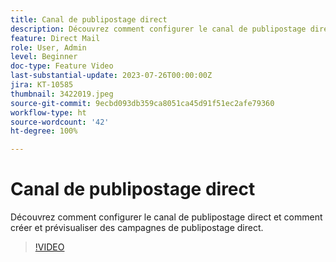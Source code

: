 ```yaml
---
title: Canal de publipostage direct
description: Découvrez comment configurer le canal de publipostage direct et comment créer et prévisualiser des campagnes de publipostage direct.
feature: Direct Mail
role: User, Admin
level: Beginner
doc-type: Feature Video
last-substantial-update: 2023-07-26T00:00:00Z
jira: KT-10585
thumbnail: 3422019.jpeg
source-git-commit: 9ecbd093db359ca8051ca45d91f51ec2afe79360
workflow-type: ht
source-wordcount: '42'
ht-degree: 100%

---
```



# Canal de publipostage direct

Découvrez comment configurer le canal de publipostage direct et comment créer et prévisualiser des campagnes de publipostage direct.

>[!VIDEO](https://video.tv.adobe.com/v/3422019/?learn=on)
